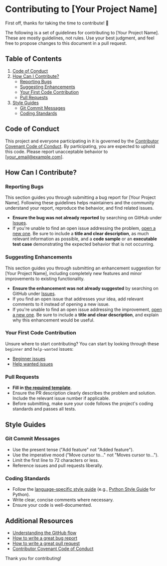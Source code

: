 # Contributing to [Your Project Name]

First off, thanks for taking the time to contribute! 🎉

The following is a set of guidelines for contributing to [Your Project Name]. These are mostly guidelines, not rules. Use your best judgment, and feel free to propose changes to this document in a pull request.

## Table of Contents

1. [Code of Conduct](#code-of-conduct)
2. [How Can I Contribute?](#how-can-i-contribute)
   - [Reporting Bugs](#reporting-bugs)
   - [Suggesting Enhancements](#suggesting-enhancements)
   - [Your First Code Contribution](#your-first-code-contribution)
   - [Pull Requests](#pull-requests)
3. [Style Guides](#style-guides)
   - [Git Commit Messages](#git-commit-messages)
   - [Coding Standards](#coding-standards)

## Code of Conduct

This project and everyone participating in it is governed by the [Contributor Covenant Code of Conduct](CODE_OF_CONDUCT.md). By participating, you are expected to uphold this code. Please report unacceptable behavior to [your_email@example.com].

## How Can I Contribute?

### Reporting Bugs

This section guides you through submitting a bug report for [Your Project Name]. Following these guidelines helps maintainers and the community understand your report, reproduce the behavior, and find related issues.

- **Ensure the bug was not already reported** by searching on GitHub under [Issues](https://github.com/yourusername/your-repository/issues).
- If you're unable to find an open issue addressing the problem, [open a new one](https://github.com/yourusername/your-repository/issues/new). Be sure to include a **title and clear description**, as much relevant information as possible, and a **code sample** or an **executable test case** demonstrating the expected behavior that is not occurring.

### Suggesting Enhancements

This section guides you through submitting an enhancement suggestion for [Your Project Name], including completely new features and minor improvements to existing functionality. 

- **Ensure the enhancement was not already suggested** by searching on GitHub under [Issues](https://github.com/yourusername/your-repository/issues).
- If you find an open issue that addresses your idea, add relevant comments to it instead of opening a new issue.
- If you're unable to find an open issue addressing the improvement, [open a new one](https://github.com/yourusername/your-repository/issues/new). Be sure to include a **title and clear description**, and explain why this enhancement would be useful.

### Your First Code Contribution

Unsure where to start contributing? You can start by looking through these `beginner` and `help-wanted` issues:

- [Beginner issues](https://github.com/yourusername/your-repository/labels/beginner)
- [Help wanted issues](https://github.com/yourusername/your-repository/labels/help%20wanted)

### Pull Requests

- **Fill in [the required template](PULL_REQUEST_TEMPLATE.md)**.
- Ensure the PR description clearly describes the problem and solution. Include the relevant issue number if applicable.
- Before submitting, make sure your code follows the project's coding standards and passes all tests.

## Style Guides

### Git Commit Messages

- Use the present tense ("Add feature" not "Added feature").
- Use the imperative mood ("Move cursor to..." not "Moves cursor to...").
- Limit the first line to 72 characters or less.
- Reference issues and pull requests liberally.

### Coding Standards

- Follow the [language-specific style guide](https://google.github.io/styleguide/) (e.g., [Python Style Guide](https://google.github.io/styleguide/pyguide.html) for Python).
- Write clear, concise comments where necessary.
- Ensure your code is well-documented.

## Additional Resources

- [Understanding the GitHub flow](https://guides.github.com/introduction/flow/)
- [How to write a great bug report](https://www.chiark.greenend.org.uk/~sgtatham/bugs.html)
- [How to write a great pull request](https://opensource.com/article/19/7/create-pull-request-github)
- [Contributor Covenant Code of Conduct](https://www.contributor-covenant.org/version/2/0/code_of_conduct.html)

Thank you for contributing!
